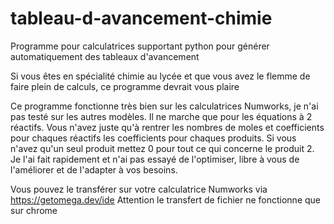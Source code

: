 # tableau-d-avancement-chimie
Programme pour calculatrices supportant python pour générer automatiquement des tableaux d'avancement


Si vous êtes en spécialité chimie au lycée et que vous avez le flemme de faire plein de calculs, ce programme devrait vous plaire


Ce programme fonctionne très bien sur les calculatrices Numworks, je n'ai pas testé sur les autres modèles. Il ne marche que pour les équations à 2 réactifs.
Vous n'avez juste qu'à rentrer les nombres de moles et coefficients pour chaques réactifs les coefficients pour chaques produits. Si vous n'avez qu'un seul produit mettez 0 pour 
tout ce qui concerne le produit 2. Je l'ai fait rapidement et n'ai pas essayé de l'optimiser, libre à vous de l'améliorer et de l'adapter à vos besoins.

Vous pouvez le transférer sur votre calculatrice Numworks via https://getomega.dev/ide
Attention le transfert de fichier ne fonctionne que sur chrome

